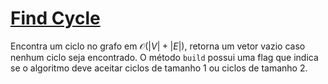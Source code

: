 # [Find Cycle](find_cycle.cpp)

Encontra um ciclo no grafo em $\mathcal{O}(|V| + |E|)$, retorna um vetor vazio caso nenhum ciclo seja encontrado. O método `build` possui uma flag que indica se o algoritmo deve aceitar ciclos de tamanho 1 ou ciclos de tamanho 2.